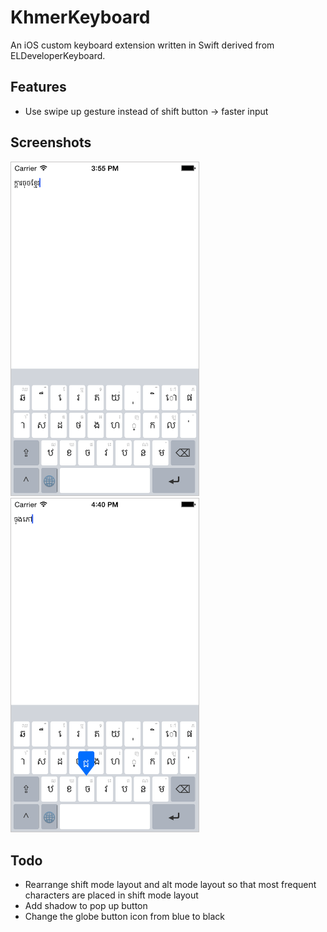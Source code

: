 KhmerKeyboard
===================

An iOS custom keyboard extension written in Swift derived from ELDeveloperKeyboard. 

Features
------------

* Use swipe up gesture instead of shift button -> faster input

## Screenshots

<img src="Screenshot.png" width="300" style="margin-right: 20px; border: solid 1px #C8C6C6;">
<img src="Screenshot1.png" width="300" style="border: solid 1px #C8C6C6;">

Todo
-------------

* Rearrange shift mode layout and alt mode layout so that most frequent characters are placed in shift mode layout
* Add shadow to pop up button
* Change the globe button icon from blue to black